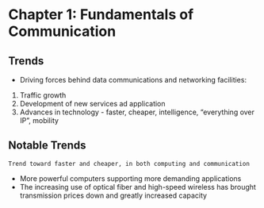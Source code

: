 # Chapter 1: Fundamentals of Communication
## Trends 
- Driving forces behind data communications and networking facilities:
1. Traffic growth
2. Development of new services ad application
3. Advances in technology - faster, cheaper, intelligence, “everything over IP”, mobility

## Notable Trends
`Trend toward faster and cheaper, in both computing and communication`
- More powerful computers supporting more demanding applications
- The increasing use of optical fiber and high-speed wireless has brought transmission prices down and greatly increased capacity
